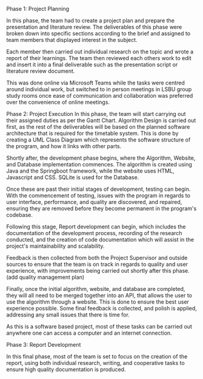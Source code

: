 Phase 1: Project Planning

In this phase, the team had to create a project plan and prepare the presentation and literature review. The deliverables of this phase were broken down into specific sections according to the brief and assigned to team members that displayed interest in the subject. 

Each member then carried out individual research on the topic and wrote a report of their learnings. The team then reviewed each others work to edit and insert it into a final deliverable such as the presentation script or literature review document. 

This was done online via Microsoft Teams while the tasks were centred around individual work, but switched to in person meetings in LSBU group study rooms once ease of communication and collaboration was preferred over the convenience of online meetings.

Phase 2: Project Execution
In this phase, the team will start carrying out their assigned duties as per the Gantt Chart.
Algorithm Design is carried out first, as the rest of the deliverables will be based on the planned software architecture that is required for the timetable system. This is done by creating a UML Class Diagram which represents the software structure of the program, and how it links with other parts. 

Shortly after, the development phase begins, where the Algorithm, Website, and Database implementation commences. The algorithm is created using Java and the Springboot framework, while the website uses HTML, Javascript and CSS. SQLite is used for the Database.

Once these are past their initial stages of development, testing can begin. With the commencement of testing, issues with the program in regards to user interface, performance, and quality are discovered, and repaired, ensuring they are removed before they become permanent in the program's codebase. 

Following this stage, Report development can begin, which includes the documentation of the development process, recording of the research conducted, and the creation of code documentation which will assist in the project's maintainability and scalability. 

Feedback is then collected from both the Project Supervisor and outside sources to ensure that the team is on track in regards to quality and user experience, with improvements being carried out shortly after this phase. (add quality management plan)

Finally, once the initial algorithm, website, and database are completed, they will all need to be merged together into an API, that allows the user to use the algorithm through a website. This is done to ensure the best user experience possible. Some final feedback is collected, and polish is applied, addressing any small issues that there is time for.

As this is a software based project, most of these tasks can be carried out anywhere one can access a computer and an internet connection.

Phase 3: Report Development

In this final phase, most of the team is set to focus on the creation of the report, using both individual research, writing, and cooperative tasks to ensure high quality documentation is produced.


